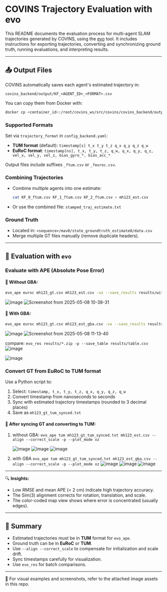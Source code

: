 # COVINS Trajectory Evaluation with evo

This README documents the evaluation process for multi-agent SLAM trajectories generated by COVINS, using the [evo](https://github.com/MichaelGrupp/evo) tool. It includes instructions for exporting trajectories, converting and synchronizing ground truth, running evaluations, and interpreting results.

---

## 📤 Output Files

COVINS automatically saves each agent's estimated trajectory in:

```
covins_backend/output/KF_<AGENT_ID>_<FORMAT>.csv
```

You can copy them from Docker with:

```bash
docker cp <container_id>:/root/covins_ws/src/covins/covins_backend/output /host/path/to/output
```

### Supported Formats

Set via `trajectory_format` in `config_backend.yaml`:

* **TUM format** (default):
  `timestamp[s] t_x t_y t_z q_x q_y q_z q_w`
* **EuRoC format**:
  `timestamp[ns], t_x, t_y, t_z, q_w, q_x, q_y, q_z, vel_x, vel_y, vel_z, bias_gyro_*, bias_acc_*`

Output files include suffixes `_ftum.csv` or `_feuroc.csv`.

### Combining Trajectories

* Combine multiple agents into one estimate:

  ```bash
  cat KF_0_ftum.csv KF_1_ftum.csv KF_2_ftum.csv > mh123_est.csv
  ```
* Or use the combined file:
  `stamped_traj_estimate.txt`

### Ground Truth

* Located in: `<sequence>/mav0/state_groundtruth_estimate0/data.csv`
* Merge multiple GT files manually (remove duplicate headers).

---

## 📐 Evaluation with `evo`


### Evaluate with APE (Absolute Pose Error)

#### 🔹 Without GBA:

```bash
evo_ape euroc mh123_gt.csv mh123_est.csv -va --save_results results/without_gba.zip --plot
```
![image](https://github.com/user-attachments/assets/8b854b70-94ec-4315-9576-fbcedb1ef708)
![Screenshot from 2025-05-08 10-38-31](https://github.com/user-attachments/assets/7742a991-09ad-48a4-b366-1b72f2d3c753)

#### 🔹 With GBA:

```bash
evo_ape euroc mh123_gt.csv mh123_est_gba.csv -va --save_results results/with_gba.zip --plot
```
![image](https://github.com/user-attachments/assets/c67a403d-ad2a-4ed8-a011-663beb53a01d)
![Screenshot from 2025-05-08 11-13-40](https://github.com/user-attachments/assets/ca26a449-7f5f-45c9-b6eb-84ab76438103)

compare:
```evo_res results/*.zip -p --save_table results/table.csv```
![image](https://github.com/user-attachments/assets/3217905b-610c-44f5-a1f2-23e1d24ad9ff)

![image](https://github.com/user-attachments/assets/e30e18df-e9aa-47e5-8e8c-153a111851c5)


### Convert GT from EuRoC to TUM format

Use a Python script to:

1. Select: `timestamp, t_x, t_y, t_z, q_x, q_y, q_z, q_w`
2. Convert timestamp from nanoseconds to seconds
3. Sync with estimated trajectory timestamps (rounded to 3 decimal places)
4. Save as `mh123_gt_tum_synced.txt`

#### 🔹 After syncing GT and converting to TUM:

1. without GBA:
 ```evo_ape tum mh123_gt_tum_synced.txt mh123_est.csv --align --correct_scale -p --plot_mode xz```

   ![image](https://github.com/user-attachments/assets/fb5f7cd2-2fae-427c-86b8-ff6917f62507)
   ![image](https://github.com/user-attachments/assets/3d299a04-9363-45f1-ad2d-e4c30f7de4ff)
![image](https://github.com/user-attachments/assets/aead3794-6370-496a-be62-a83c882624c6)


3. with GBA
```evo_ape tum mh123_gt_tum_synced.txt mh123_est_gba.csv --align --correct_scale -p --plot_mode xz```
![image](https://github.com/user-attachments/assets/c5a355c1-f416-489c-8710-737935a83c4e)
![image](https://github.com/user-attachments/assets/dd38fcd3-088d-4fff-a896-27dc0cb47e77)
![image](https://github.com/user-attachments/assets/442e3f87-2945-4682-bf95-c2bcafbf25bc)

---

🔍 **Insights:**

* Low RMSE and mean APE (< 2 cm) indicate high trajectory accuracy.
* The Sim(3) alignment corrects for rotation, translation, and scale.
* The color-coded map view shows where error is concentrated (usually edges).

---

## 📌 Summary

* Estimated trajectories must be in **TUM** format for `evo_ape`.
* Ground truth can be in **EuRoC** or **TUM**.
* Use `--align --correct_scale` to compensate for initialization and scale drift.
* Sync timestamps carefully for  visualization.
* Use `evo_res` for batch comparisons.

---

📂 For visual examples and screenshots, refer to the attached image assets in this repo.
